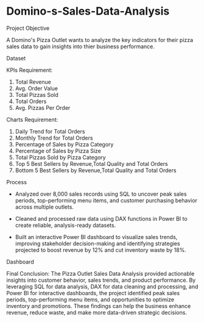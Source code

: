 # Domino-s-Sales-Data-Analysis

Project Objective

A Domino's Pizza Outlet wants to analyze the key indicators for their pizza sales data to gain insights into thier 
business performance.

Dataset

 KPIs Requirement:
 
   1. Total Revenue
   2. Avg. Order Value
   3. Total Pizzas Sold
   4. Total Orders
   5. Avg. Pizzas Per Order

Charts Requirement:
   
   1. Daily Trend for Total Orders
   2. Monthly Trend for Total Orders
   3. Percentage of Sales by Pizza Category
   4. Percentage of Sales by Pizza Size
   5. Total Pizzas Sold by Pizza Category
   6. Top 5 Best Sellers by Revenue,Total Quality and Total Orders
   7. Bottom 5 Best Sellers by Revenue,Total Quality and Total Orders

Process

* Analyzed over 8,000 sales records using SQL to uncover peak sales periods, top-performing menu items, and customer purchasing  behavior across multiple outlets.

* Cleaned and processed raw data using DAX functions in Power BI to create reliable, analysis-ready datasets.

* Built an interactive Power BI dashboard to visualize sales trends, improving stakeholder decision-making and identifying strategies projected to boost revenue by 12% and cut inventory waste by 18%.

Dashboard


Final Conclusion:
The Pizza Outlet Sales Data Analysis provided actionable insights into customer behavior, sales trends, and product performance. By leveraging SQL for data analysis, DAX for data cleaning and processing, and Power BI for interactive dashboards, the project identified peak sales periods, top-performing menu items, and opportunities to optimize inventory and promotions. These findings can help the business enhance revenue, reduce waste, and make more data-driven strategic decisions.
